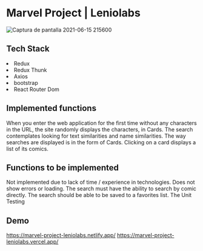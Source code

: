 # Marvel Project | Leniolabs

![Captura de pantalla 2021-06-15 215600](https://user-images.githubusercontent.com/83232220/122141829-8d516b80-ce24-11eb-8372-b23bcf105dce.png)


## Tech Stack
<li>Redux</li>
<li>Redux Thunk</li>
<li>Axios</li>
<li>bootstrap</li>
<li>React Router Dom</li>


## Implemented functions
When you enter the web application for the first time without any characters in the URL, the site randomly displays the characters, in Cards.
The search contemplates looking for text similarities and name similarities.
The way searches are displayed is in the form of Cards.
Clicking on a card displays a list of its comics.

## Functions to be implemented
Not implemented due to lack of time / experience in technologies.
Does not show errors or loading.
The search must have the ability to search by comic directly.
The search should be able to be saved to a favorites list. 
The Unit Testing

## Demo
https://marvel-project-leniolabs.netlify.app/
https://marvel-project-leniolabs.vercel.app/
